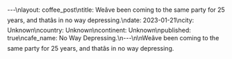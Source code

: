 ---\nlayout: coffee_post\ntitle: Weâve been coming to the same party for 25 years, and thatâs in no way depressing.\ndate: 2023-01-21\ncity: Unknown\ncountry: Unknown\ncontinent: Unknown\npublished: true\ncafe_name: No Way Depressing.\n---\n\nWeâve been coming to the same party for 25 years, and thatâs in no way depressing.